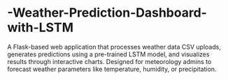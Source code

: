 # -Weather-Prediction-Dashboard-with-LSTM
A Flask-based web application that processes weather data CSV uploads, generates predictions using a pre-trained LSTM model, and visualizes results through interactive charts. Designed for meteorology admins to forecast weather parameters like temperature, humidity, or precipitation.
